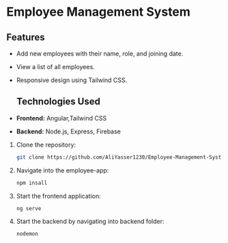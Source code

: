 # Employee Management System

## Features
- Add new employees with their name, role, and joining date.
- View a list of all employees.
- Responsive design using Tailwind CSS.

  ## Technologies Used
- **Frontend:** Angular,Tailwind CSS
- **Backend:** Node.js, Express, Firebase


1. Clone the repository:
    ```bash
    git clone https://github.com/AliYasser1230/Employee-Management-System.git
    ```
2. Navigate into the employee-app:
    ```bash
    npm insall
    ```
3. Start the frontend application:
    ```bash
    ng serve
    ```
5. Start the backend by navigating into backend folder:
    ```bash
    nodemon
    ```
